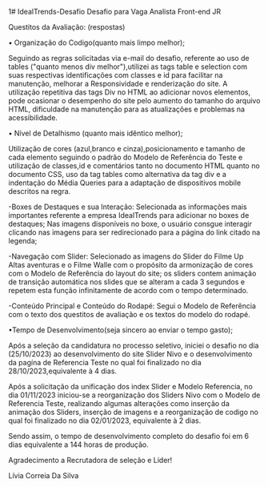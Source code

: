  1# IdealTrends-Desafio
Desafio para Vaga Analista Front-end JR

Questitos da Avaliação: (respostas) 

• Organização do Codigo(quanto mais limpo melhor);

Seguindo as regras solicitadas via e-mail do desafio, referente ao  uso de tables ("quanto menos div melhor"),utilizei as tags table e selection com suas respectivas identificações com classes e id para facilitar na manutenção, melhorar a Responsividade  e renderização do site. 
A utilização repetitiva das tags Div no HTML ao adicionar novos elementos, pode ocasionar o desempenho do site pelo aumento do tamanho do arquivo HTML, dificuldade na manutenção para as atualizações e problemas na acessibilidade. 


• Nível de Detalhismo (quanto mais idêntico melhor);

Utilização de cores (azul,branco e cinza),posicionamento e tamanho de cada elemento seguindo o padrão do Modelo de Referência do Teste e utilização de classes,id e comentários tanto no documento HTML quanto no documento CSS, uso da tag tables como alternativa da tag div e a indentação do Média Queries para a adaptação de dispositivos mobile descritos na regra.

-Boxes de Destaques e sua Interação:
Selecionada as informações mais importantes referente a  empresa IdealTrends para adicionar no boxes de destaques; Nas imagens disponíveis no boxe, o usuário consgue interagir clicando nas imagens para ser redirecionado para a página do link citado na legenda; 

-Navegação com Slider: 
Selecionado as imagens do Slider do Filme Up Altas aventuras e o Filme Walle com o propósito da armonização de cores com o Modelo de Referência do layout do site; os sliders contem animação de transição automática nos slides que se alteram a cada 3 segundos e repetem esta função infinitamente de acordo com o tempo determinado.

-Conteúdo Principal e Conteúdo do Rodapé:
Segui o Modelo de Referência com o texto dos questitos de avaliação e os textos do modelo do rodapé.


•Tempo de Desenvolvimento(seja sincero ao enviar o tempo gasto);


Após a seleção da candidatura no processo seletivo, iniciei o desafio no dia (25/10/2023) ao desenvolvimento do site Slider Nivo e o desenvolvimento da pagína de Referencia Teste no qual foi finalizado  no dia 28/10/2023,equivalente à 4 dias.

Após a solicitação da unificação dos index Slider e Modelo Referencia, no dia 01/11/2023  iniciou-se a reorganização dos Sliders Nivo com o  Modelo de Referencia Teste, realizando algumas alterações como inserção da animação dos Sliders, inserção de imagens e a  reorganização de codigo no qual foi finalizado no dia 02/01/2023, equivalente à 2 dias.

Sendo assim, o tempo de desenvolvimento completo do desafio foi em 6  dias equivalente a 144 horas de produção.


Agradecimento a Recrutadora de seleção e Líder! 


Lívia Correia Da Silva 